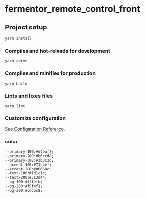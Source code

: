 # fermentor_remote_control_front

## Project setup
```
yarn install
```

### Compiles and hot-reloads for development
```
yarn serve
```

### Compiles and minifies for production
```
yarn build
```

### Lints and fixes files
```
yarn lint
```

### Customize configuration
See [Configuration Reference](https://cli.vuejs.org/config/).

### color
    --primary-100:#d4eaf7;
    --primary-200:#b6ccd8;
    --primary-300:#3b3c3d;
    --accent-100:#71c4ef;
    --accent-200:#00668c;
    --text-100:#1d1c1c;
    --text-200:#313d44;
    --bg-100:#fffefb;
    --bg-200:#f5f4f1;
    --bg-300:#cccbc8;
      
